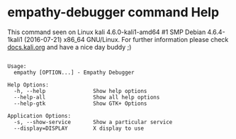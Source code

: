 # empathy-debugger command Help
 
 This command seen on Linux kali 4.6.0-kali1-amd64 #1 SMP Debian 4.6.4-1kali1 (2016-07-21) x86_64 GNU/Linux. For further information please check [docs.kali.org](docs.kali.org) and have a nice day buddy ;) 

~~~

Usage:
  empathy [OPTION...] - Empathy Debugger

Help Options:
  -h, --help               Show help options
  --help-all               Show all help options
  --help-gtk               Show GTK+ Options

Application Options:
  -s, --show-service       Show a particular service
  --display=DISPLAY        X display to use


~~~
